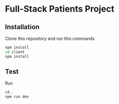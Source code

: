 # Full-Stack Patients Project

## Installation

Clone this repository and run this commands

```bash
npm install
cd client
npm install
```


## Test

Run
```bash
cd..
npm run dev
```